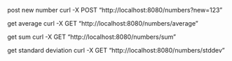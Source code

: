 post new number
curl -X POST “http://localhost:8080/numbers?new=123”

get average
curl -X GET “http://localhost:8080/numbers/average”

get sum
curl -X GET “http://localhost:8080/numbers/sum”

get standard deviation
curl -X GET “http://localhost:8080/numbers/stddev”
